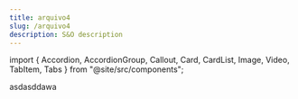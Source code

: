 ```yaml
---
title: arquivo4
slug: /arquivo4
description: S&O description
---
```


import { Accordion, AccordionGroup, Callout, Card, CardList, Image, Video, TabItem, Tabs } from "@site/src/components";

asdasddawa